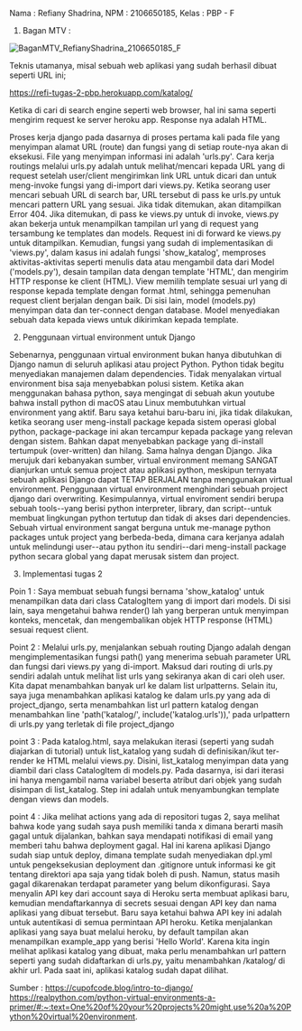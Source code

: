 Nama    : Refiany Shadrina,
NPM     : 2106650185,
Kelas   : PBP - F

1. Bagan MTV :

![BaganMTV_RefianyShadrina_2106650185_F](https://user-images.githubusercontent.com/112610358/190288031-af6f22a9-4868-42ab-98f8-3c6521418759.jpg)

Teknis utamanya, misal sebuah web aplikasi yang sudah berhasil dibuat seperti URL ini;

https://refi-tugas-2-pbp.herokuapp.com/katalog/

Ketika di cari di search engine seperti web browser, hal ini sama seperti mengirim request ke server heroku app. Response nya adalah HTML.

Proses kerja django pada dasarnya di proses pertama kali pada file yang menyimpan alamat URL (route) dan fungsi yang di setiap route-nya akan di eksekusi. File yang menyimpan informasi ini adalah 'urls.py'. Cara kerja routings melalui urls.py adalah untuk melihat/mencari kepada URL yang di request setelah user/client mengirimkan link URL untuk dicari dan untuk meng-invoke fungsi yang di-import dari views.py. Ketika seorang user mencari sebuah URL di search bar, URL tersebut di pass ke urls.py untuk mencari pattern URL yang sesuai. Jika  tidak ditemukan, akan ditampilkan Error 404. Jika ditemukan, di pass ke views.py untuk di invoke, views.py akan bekerja untuk menampilkan tampilan url yang di request yang tersambung ke templates dan models.  Request ini di forward ke views.py untuk ditampilkan. Kemudian, fungsi yang sudah di implementasikan di 'views.py', dalam kasus ini adalah fungsi 'show_katalog', memproses aktivitas-aktivitas seperti menulis data atau mengambil data dari Model ('models.py'), desain tampilan data dengan template 'HTML', dan mengirim HTTP response ke client (HTML). View memilih template sesuai url yang di response kepada template dengan format <filename>.html, sehingga pemenuhan request client berjalan dengan baik. Di sisi lain, model (models.py) menyimpan data dan ter-connect dengan database. Model menyediakan sebuah data kepada views untuk dikirimkan kepada template.

2. Penggunaan virtual environment untuk Django

Sebenarnya, penggunaan virtual environment bukan hanya dibutuhkan di Django namun di seluruh aplikasi atau project Python. Python tidak begitu menyediakan manajemen dalam dependencies. Tidak menyalakan virtual environment bisa saja menyebabkan polusi sistem. Ketika akan menggunakan bahasa python, saya mengingat di sebuah akun youtube bahwa install python di macOS atau Linux membutuhkan virtual environment yang aktif. Baru saya ketahui baru-baru ini, jika tidak dilakukan, ketika seorang user meng-install package kepada sistem operasi global python, package-package ini akan tercampur kepada package yang relevan dengan sistem. Bahkan dapat menyebabkan package yang di-install tertumpuk (over-written) dan hilang. Sama halnya dengan Django. Jika merujuk dari kebanyakan sumber, virtual environment memang SANGAT dianjurkan untuk semua project atau aplikasi python, meskipun ternyata sebuah aplikasi Django dapat TETAP BERJALAN tanpa menggunakan virtual environment. Penggunaan virtual environment menghindari sebuah project django dari overwriting. Kesimpulannya, virtual enviroment sendiri berupa sebuah tools--yang berisi python interpreter, library, dan script--untuk membuat lingkungan python tertutup dan tidak di akses dari dependencies. Sebuah virtual environment sangat berguna untuk me-manage python packages untuk project yang berbeda-beda, dimana cara kerjanya adalah untuk melindungi user--atau python itu sendiri--dari meng-install package python secara global yang dapat merusak sistem dan project. 

3. Implementasi tugas 2

Poin 1 : Saya membuat sebuah fungsi bernama 'show_katalog' untuk menampilkan data dari class CatalogItem yang di import dari models. Di sisi lain, saya mengetahui bahwa render() lah yang berperan untuk menyimpan konteks, mencetak, dan mengembalikan objek HTTP response (HTML) sesuai request client.

Point 2 : Melalui urls.py, menjalankan sebuah routing Django adalah dengan mengimplementasikan fungsi path() yang menerima sebuah parameter URL dan fungsi dari views.py yang di-import. Maksud dari routing di urls.py sendiri adalah untuk melihat list urls yang sekiranya akan di cari oleh user. Kita dapat menambahkan banyak url ke dalam list urlpatterns. Selain itu, saya juga menambahkan aplikasi katalog ke dalam urls.py yang ada di project_django, serta menambahkan list url pattern katalog dengan menambahkan line 'path('katalog/', include('katalog.urls')),' pada urlpattern di urls.py yang terletak di file project_django

point 3 : Pada katalog.html, saya melakukan iterasi (seperti yang sudah diajarkan di tutorial) untuk list_katalog yang sudah di definisikan/ikut ter-render ke HTML melalui views.py. Disini, list_katalog menyimpan data yang diambil dari class CatalogItem di models.py. Pada dasarnya, isi dari iterasi ini hanya mengambil nama variabel beserta atribut dari objek yang sudah disimpan di list_katalog. Step ini adalah untuk menyambungkan template dengan views dan models.

point 4 : Jika melihat actions yang ada di repositori tugas 2, saya melihat bahwa kode yang sudah saya push memiliki tanda x dimana berarti masih gagal untuk dijalankan, bahkan saya mendapati notifikasi di email yang memberi tahu bahwa deployment gagal. Hal ini karena aplikasi Django sudah siap untuk deploy, dimana template sudah menyediakan dpl.yml untuk pengeksekusian deployment dan .gitignore untuk informasi ke git tentang direktori apa saja yang tidak boleh di push. Namun, status masih gagal dikarenakan terdapat parameter yang belum dikonfigurasi. Saya menyalin API key dari account saya di Heroku serta membuat aplikasi baru, kemudian mendaftarkannya di secrets sesuai dengan API key dan nama aplikasi yang dibuat tersebut. Baru saya ketahui bahwa API key ini adalah untuk autentikasi di semua permintaan API heroku. Ketika menjalankan aplikasi yang saya buat melalui heroku, by default tampilan akan menampilkan example_app yang berisi 'Hello World'. Karena kita ingin melihat aplikasi katalog yang dibuat, maka perlu menambahkan url pattern seperti yang sudah didaftarkan di urls.py, yaitu menambahkan /katalog/ di akhir url. Pada saat ini, aplikasi katalog sudah dapat dilihat. 

Sumber :
https://cupofcode.blog/intro-to-django/
https://realpython.com/python-virtual-environments-a-primer/#:~:text=One%20of%20your%20projects%20might,use%20a%20Python%20virtual%20environment.